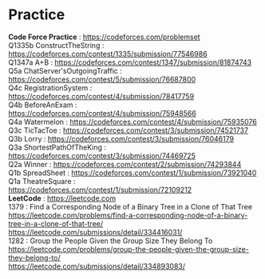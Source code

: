 # Practice
<b>Code Force Practice</b> :  https://codeforces.com/problemset<br>
Q1335b ConstructTheString : https://codeforces.com/contest/1335/submission/77546986<br>
Q1347a A+B : https://codeforces.com/contest/1347/submission/81874743<br>
Q5a ChatServer'sOutgoingTraffic : https://codeforces.com/contest/5/submission/76687800<br>
Q4c RegistrationSystem : https://codeforces.com/contest/4/submission/78417759<br>
Q4b BeforeAnExam : https://codeforces.com/contest/4/submission/75948566<br>
Q4a Watermelon : https://codeforces.com/contest/4/submission/75935076<br>
Q3c TicTacToe : https://codeforces.com/contest/3/submission/74521737<br>
Q3b Lorry : https://codeforces.com/contest/3/submission/76046179<br>
Q3a ShortestPathOfTheKing : https://codeforces.com/contest/3/submission/74469725<br>
Q2a Winner : https://codeforces.com/contest/2/submission/74293844<br>
Q1b SpreadSheet : https://codeforces.com/contest/1/submission/73921040<br>
Q1a TheatreSquare : https://codeforces.com/contest/1/submission/72109212<br>
<b>LeetCode</b> : https://leetcode.com<br>
1379 : Find a Corresponding Node of a Binary Tree in a Clone of That Tree<br>
  https://leetcode.com/problems/find-a-corresponding-node-of-a-binary-tree-in-a-clone-of-that-tree/<br>
  https://leetcode.com/submissions/detail/334416031/<br>
1282 : Group the People Given the Group Size They Belong To<br>
  https://leetcode.com/problems/group-the-people-given-the-group-size-they-belong-to/<br>
  https://leetcode.com/submissions/detail/334893083/<br>

